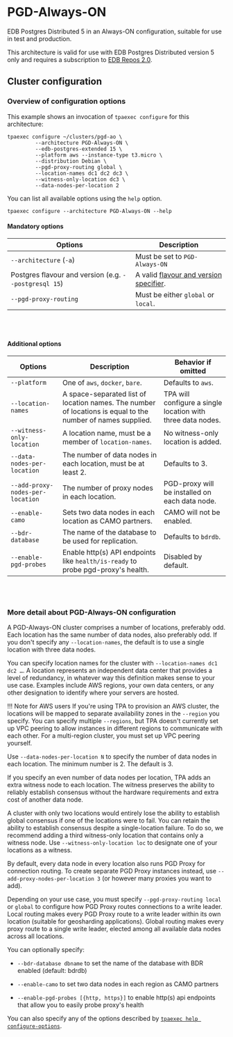 # PGD-Always-ON

EDB Postgres Distributed 5 in an Always-ON configuration,
suitable for use in test and production.

This architecture is valid for use with EDB Postgres Distributed version 5 only
and requires a subscription to [EDB Repos 2.0](2q_and_edb_repositories.md).

## Cluster configuration

### Overview of configuration options

This example shows an invocation of `tpaexec configure` for this architecture:

```shell
tpaexec configure ~/clusters/pgd-ao \
         --architecture PGD-Always-ON \
         --edb-postgres-extended 15 \
         --platform aws --instance-type t3.micro \
         --distribution Debian \
         --pgd-proxy-routing global \
         --location-names dc1 dc2 dc3 \
         --witness-only-location dc3 \
         --data-nodes-per-location 2
```

You can list all available options using the `help` option.

```shell
tpaexec configure --architecture PGD-Always-ON --help
```

#### Mandatory options

| Options                                               | Description                                                                                 |
|-------------------------------------------------------|---------------------------------------------------------------------------------------------|
| `--architecture` (`-a`)                               | Must be set to `PGD-Always-ON`                                                              |
| Postgres flavour and version (e.g. `--postgresql 15`) | A valid [flavour and version specifier](tpaexec-configure.md#postgres-flavour-and-version). |
| `--pgd-proxy-routing`                                 | Must be either `global` or `local`.                                                         |

<br/><br/>


#### Additional options

| Options                          | Description                                                                                                 | Behavior if omitted                                        |
|----------------------------------|-------------------------------------------------------------------------------------------------------------|-------------------------------------------------------------|
| `--platform`                     | One of `aws`, `docker`, `bare`.                                                                             | Defaults to `aws`.                                          |
| `--location-names`               | A space-separated list of location names. The number of locations is equal to the number of names supplied. | TPA will configure a single location with three data nodes. |
| `--witness-only-location`        | A location name, must be a member of `location-names`.                                                      | No witness-only location is added.                          |
| `--data-nodes-per-location`      | The number of data nodes in each location, must be at least 2.                                              | Defaults to 3.                                              |
| `--add-proxy-nodes-per-location` | The number of proxy nodes in each location.                                                                 | PGD-proxy will be installed on each data node.              |
| `--enable-camo`                  | Sets two data nodes in each location as CAMO partners.                                                      | CAMO will not be enabled.                                   |
| `--bdr-database`                 | The name of the database to be used for replication.                                                        | Defaults to `bdrdb`.                                        |
| `--enable-pgd-probes`            | Enable http(s) API endpoints like `health/is-ready` to probe pgd-proxy's health.       | Disabled by default.                                        |

<br/><br/>

### More detail about PGD-Always-ON configuration

A PGD-Always-ON cluster comprises a number of locations, preferably odd.
Each location has the same number of data nodes, also preferably odd. If you don't
specify any `--location-names`, the default is to use a single
location with three data nodes.

You can specify location names for the cluster with
`--location-names dc1 dc2 …`. A location represents an independent
data center that provides a level of redundancy, in whatever way
this definition makes sense to your use case. Examples include AWS
regions, your own data centers, or any other designation to identify
where your servers are hosted.

!!! Note for AWS users
    If you're using TPA to provision an AWS cluster, the locations will
    be mapped to separate availability zones in the `--region` you
    specify.
    You can specify multiple `--regions`, but TPA doesn't currently set
    up VPC peering to allow instances in different regions to
    communicate with each other. For a multi-region cluster, you must
    set up VPC peering yourself.

Use `--data-nodes-per-location N` to specify the number of data
nodes in each location. The minimum number is 2. The default is 3.

If you specify an even number of data nodes per location, TPA 
adds an extra witness node to each location. The witness 
preserves the ability to reliably establish consensus without 
the hardware requirements and extra cost of another data node.

A cluster with only two locations would entirely lose the ability to
establish global consensus if one of the locations were to fail. 
You can retain the ability to establish consensus despite a single-location failure.
To do so, we recommend adding a third witness-only location that contains only 
a witness node. Use `--witness-only-location loc` to designate one of 
your locations as a witness.

By default, every data node in every location also runs PGD Proxy
for connection routing. To create separate PGD Proxy instances instead,
use `--add-proxy-nodes-per-location 3` (or however many proxies you want
to add).

Depending on your use case, you must specify `--pgd-proxy-routing local`
or `global` to configure how PGD Proxy routes connections to a write
leader. Local routing makes every PGD Proxy route to a write leader
within its own location (suitable for geosharding applications). Global
routing makes every proxy route to a single write leader, elected
among all available data nodes across all locations.

You can optionally specify:

- `--bdr-database dbname` to set the name of the database with BDR enabled (default: bdrdb)

- `--enable-camo` to set two data nodes in each region as CAMO partners

- `--enable-pgd-probes [{http, https}]` to enable http(s) api endpoints that allow you to easily probe proxy's health

You can also specify any of the options described by
[`tpaexec help configure-options`](tpaexec-configure.md).
